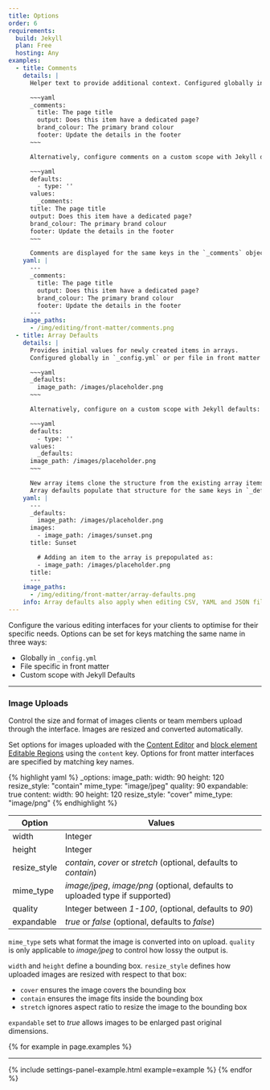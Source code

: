 ```yaml
---
title: Options
order: 6
requirements:
  build: Jekyll
  plan: Free
  hosting: Any
examples:
  - title: Comments
    details: |
      Helper text to provide additional context. Configured globally in `_config.yml` or per file in front matter with a `_comments` object:

      ~~~yaml
      _comments:
        title: The page title
        output: Does this item have a dedicated page?
        brand_colour: The primary brand colour
        footer: Update the details in the footer
      ~~~

      Alternatively, configure comments on a custom scope with Jekyll defaults:

      ~~~yaml
      defaults:
        - type: ''
      values:
        _comments:
      title: The page title
      output: Does this item have a dedicated page?
      brand_colour: The primary brand colour
      footer: Update the details in the footer
      ~~~

      Comments are displayed for the same keys in the `_comments` object.
    yaml: |
      ---
      _comments:
        title: The page title
        output: Does this item have a dedicated page?
        brand_colour: The primary brand colour
        footer: Update the details in the footer
      ---
    image_paths:
      - /img/editing/front-matter/comments.png
  - title: Array Defaults
    details: |
      Provides initial values for newly created items in arrays.
      Configured globally in `_config.yml` or per file in front matter with a `_defaults` object:

      ~~~yaml
      _defaults:
        image_path: /images/placeholder.png
      ~~~

      Alternatively, configure on a custom scope with Jekyll defaults:

      ~~~yaml
      defaults:
        - type: ''
      values:
        _defaults:
      image_path: /images/placeholder.png
      ~~~

      New array items clone the structure from the existing array items.
      Array defaults populate that structure for the same keys in `_defaults`.
    yaml: |
      ---
      _defaults:
        image_path: /images/placeholder.png
      images:
        - image_path: /images/sunset.png
      title: Sunset

        # Adding an item to the array is prepopulated as:
        - image_path: /images/placeholder.png
      title:
      ---
    image_paths:
      - /img/editing/front-matter/array-defaults.png
    info: Array defaults also apply when editing CSV, YAML and JSON files.
---
```


Configure the various editing interfaces for your clients to optimise for their specific needs. Options can be set for keys matching the same name in three ways:

* Globally in `_config.yml`
* File specific in front matter
* Custom scope with Jekyll Defaults

***

### Image Uploads

Control the size and format of images clients or team members upload through the interface. Images are resized and converted automatically.

Set options for images uploaded with the [Content Editor](/editing/content-editor/) and [block element Editable Regions](/editing/editable-regions/#block-elements) using the `content` key. Options for front matter interfaces are specified by matching key names.

{% highlight yaml %}
_options:
  image_path:
    width: 90
    height: 120
    resize_style: "contain"
    mime_type: "image/jpeg"
    quality: 90
    expandable: true
  content:
    width: 90
    height: 120
    resize_style: "cover"
    mime_type: "image/png"
{% endhighlight %}

| Option | Values |
| ------ | ------ |
| width | Integer |
| height | Integer |
| resize_style | *contain*, *cover* or *stretch* (optional, defaults to *contain*) |
| mime_type | *image/jpeg*, *image/png* (optional, defaults to uploaded type if supported) |
| quality | Integer between *1-100*, (optional, defaults to *90*) |
| expandable | *true* or *false* (optional, defaults to *false*) |

`mime_type` sets what format the image is converted into on upload. `quality` is only applicable to *image/jpeg* to control how lossy the output is.

`width` and `height` define a bounding box. `resize_style` defines how uploaded images are resized with respect to that box:

* `cover` ensures the image covers the bounding box
* `contain` ensures the image fits inside the bounding box
* `stretch` ignores aspect ratio to resize the image to the bounding box

`expandable` set to *true* allows images to be enlarged past original dimensions.

{% for example in page.examples %}
***
{% include settings-panel-example.html example=example %}
{% endfor %}
